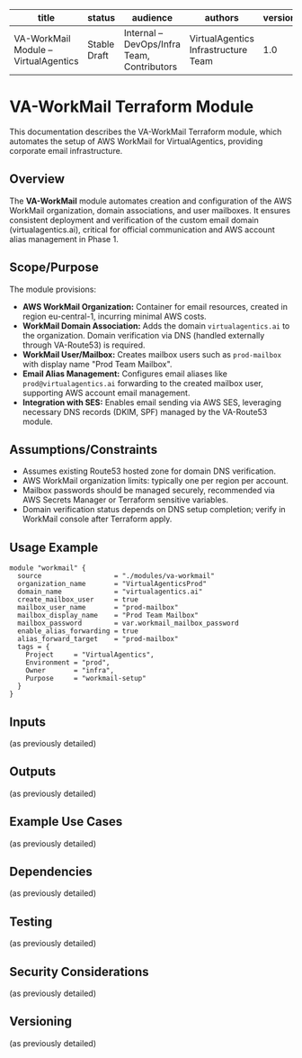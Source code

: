 
| title                               | status       | audience                                    | authors                             | version | date       | gpt_model         |
|-------------------------------------|--------------|---------------------------------------------|-------------------------------------|---------|------------|-------------------|
| VA-WorkMail Module – VirtualAgentics| Stable Draft | Internal – DevOps/Infra Team, Contributors  | VirtualAgentics Infrastructure Team | 1.0     | 2025-06-14 | Generated by ChatGPT-4.5 |

# VA-WorkMail Terraform Module

This documentation describes the VA-WorkMail Terraform module, which automates the setup of AWS WorkMail for VirtualAgentics, providing corporate email infrastructure.

## Overview

The **VA-WorkMail** module automates creation and configuration of the AWS WorkMail organization, domain associations, and user mailboxes. It ensures consistent deployment and verification of the custom email domain (virtualagentics.ai), critical for official communication and AWS account alias management in Phase 1.

## Scope/Purpose

The module provisions:

- **AWS WorkMail Organization:** Container for email resources, created in region eu-central-1, incurring minimal AWS costs.
- **WorkMail Domain Association:** Adds the domain `virtualagentics.ai` to the organization. Domain verification via DNS (handled externally through VA-Route53) is required.
- **WorkMail User/Mailbox:** Creates mailbox users such as `prod-mailbox` with display name "Prod Team Mailbox".
- **Email Alias Management:** Configures email aliases like `prod@virtualagentics.ai` forwarding to the created mailbox user, supporting AWS account email management.
- **Integration with SES:** Enables email sending via AWS SES, leveraging necessary DNS records (DKIM, SPF) managed by the VA-Route53 module.

## Assumptions/Constraints

- Assumes existing Route53 hosted zone for domain DNS verification.
- AWS WorkMail organization limits: typically one per region per account.
- Mailbox passwords should be managed securely, recommended via AWS Secrets Manager or Terraform sensitive variables.
- Domain verification status depends on DNS setup completion; verify in WorkMail console after Terraform apply.

## Usage Example

```hcl
module "workmail" {
  source                  = "./modules/va-workmail"
  organization_name       = "VirtualAgenticsProd"
  domain_name             = "virtualagentics.ai"
  create_mailbox_user     = true
  mailbox_user_name       = "prod-mailbox"
  mailbox_display_name    = "Prod Team Mailbox"
  mailbox_password        = var.workmail_mailbox_password
  enable_alias_forwarding = true
  alias_forward_target    = "prod-mailbox"
  tags = {
    Project     = "VirtualAgentics",
    Environment = "prod",
    Owner       = "infra",
    Purpose     = "workmail-setup"
  }
}
```

## Inputs
(as previously detailed)

## Outputs
(as previously detailed)

## Example Use Cases
(as previously detailed)

## Dependencies
(as previously detailed)

## Testing
(as previously detailed)

## Security Considerations
(as previously detailed)

## Versioning
(as previously detailed)
